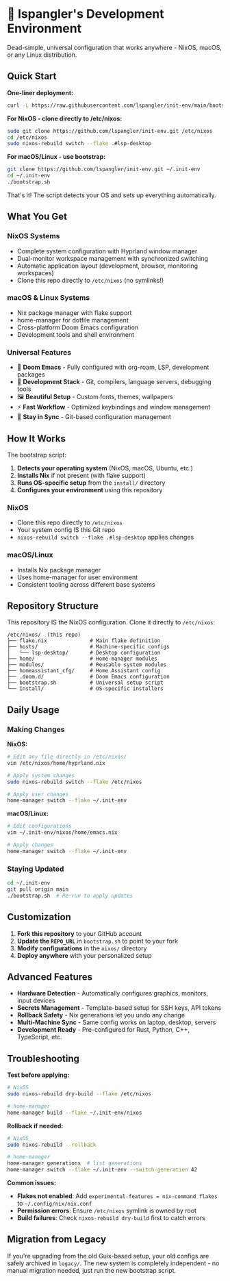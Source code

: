 # 🚀 lspangler's Development Environment

Dead-simple, universal configuration that works anywhere - NixOS, macOS, or any Linux distribution.

## Quick Start

**One-liner deployment:**
```bash
curl -L https://raw.githubusercontent.com/lspangler/init-env/main/bootstrap.sh | bash
```

**For NixOS - clone directly to /etc/nixos:**
```bash
sudo git clone https://github.com/lspangler/init-env.git /etc/nixos
cd /etc/nixos
sudo nixos-rebuild switch --flake .#lsp-desktop
```

**For macOS/Linux - use bootstrap:**
```bash
git clone https://github.com/lspangler/init-env.git ~/.init-env
cd ~/.init-env
./bootstrap.sh
```

That's it! The script detects your OS and sets up everything automatically.

## What You Get

### **NixOS Systems**
- Complete system configuration with Hyprland window manager
- Dual-monitor workspace management with synchronized switching
- Automatic application layout (development, browser, monitoring workspaces)
- Clone this repo directly to `/etc/nixos` (no symlinks!)

### **macOS & Linux Systems**  
- Nix package manager with flake support
- home-manager for dotfile management
- Cross-platform Doom Emacs configuration
- Development tools and shell environment

### **Universal Features**
- 🎯 **Doom Emacs** - Fully configured with org-roam, LSP, development packages
- 🔧 **Development Stack** - Git, compilers, language servers, debugging tools  
- 🖼️ **Beautiful Setup** - Custom fonts, themes, wallpapers
- ⚡ **Fast Workflow** - Optimized keybindings and window management
- 🔄 **Stay in Sync** - Git-based configuration management

## How It Works

The bootstrap script:
1. **Detects your operating system** (NixOS, macOS, Ubuntu, etc.)
2. **Installs Nix** if not present (with flake support)
3. **Runs OS-specific setup** from the `install/` directory
4. **Configures your environment** using this repository

### NixOS
- Clone this repo directly to `/etc/nixos`
- Your system config IS this Git repo
- `nixos-rebuild switch --flake .#lsp-desktop` applies changes

### macOS/Linux
- Installs Nix package manager
- Uses home-manager for user environment
- Consistent tooling across different base systems

## Repository Structure

This repository IS the NixOS configuration. Clone it directly to `/etc/nixos`:

```
/etc/nixos/  (this repo)
├── flake.nix              # Main flake definition
├── hosts/                 # Machine-specific configs
│   └── lsp-desktop/       # Desktop configuration
├── home/                  # Home-manager modules  
├── modules/               # Reusable system modules
├── homeassistant_cfg/     # Home Assistant config
├── .doom.d/               # Doom Emacs configuration
├── bootstrap.sh           # Universal setup script
└── install/               # OS-specific installers
```

## Daily Usage

### Making Changes

**NixOS:**
```bash
# Edit any file directly in /etc/nixos/
vim /etc/nixos/home/hyprland.nix

# Apply system changes
sudo nixos-rebuild switch --flake /etc/nixos

# Apply user changes  
home-manager switch --flake ~/.init-env
```

**macOS/Linux:**
```bash
# Edit configurations
vim ~/.init-env/nixos/home/emacs.nix

# Apply changes
home-manager switch --flake ~/.init-env
```

### Staying Updated
```bash
cd ~/.init-env
git pull origin main
./bootstrap.sh  # Re-run to apply updates
```

## Customization

1. **Fork this repository** to your GitHub account
2. **Update the `REPO_URL`** in `bootstrap.sh` to point to your fork
3. **Modify configurations** in the `nixos/` directory
4. **Deploy anywhere** with your personalized setup

## Advanced Features

- **Hardware Detection** - Automatically configures graphics, monitors, input devices
- **Secrets Management** - Template-based setup for SSH keys, API tokens
- **Rollback Safety** - Nix generations let you undo any change
- **Multi-Machine Sync** - Same config works on laptop, desktop, servers
- **Development Ready** - Pre-configured for Rust, Python, C++, TypeScript, etc.

## Troubleshooting

**Test before applying:**
```bash
# NixOS
sudo nixos-rebuild dry-build --flake /etc/nixos

# home-manager  
home-manager build --flake ~/.init-env/nixos
```

**Rollback if needed:**
```bash
# NixOS
sudo nixos-rebuild --rollback

# home-manager
home-manager generations  # list generations
home-manager switch --flake ~/.init-env --switch-generation 42
```

**Common issues:**
- **Flakes not enabled**: Add `experimental-features = nix-command flakes` to `~/.config/nix/nix.conf`
- **Permission errors**: Ensure `/etc/nixos` symlink is owned by root
- **Build failures**: Check `nixos-rebuild dry-build` first to catch errors

## Migration from Legacy

If you're upgrading from the old Guix-based setup, your old configs are safely archived in `legacy/`. The new system is completely independent - no manual migration needed, just run the new bootstrap script.